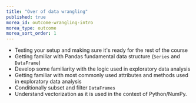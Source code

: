 ```yaml
---
title: "Over of data wrangling"
published: true
morea_id: outcome-wrangling-intro
morea_type: outcome
morea_sort_order: 1
---
```

  * Testing your setup and making sure it's ready for the rest of the course
  * Getting familiar with Pandas fundamental data structure (`Series` and `DataFrame`)
  * Develop some familiarity with the logic used in exploratory data analysis 
  * Getting familiar with most commonly used attributes and methods used in exploratory data analysis
  * Conditionally subset and filter `DataFrames`
  * Understand vectorization as it is used in the context of Python/NumPy.



  